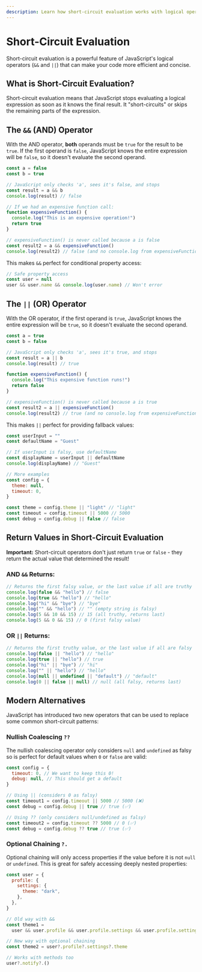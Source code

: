 ```yaml
---
description: Learn how short-circuit evaluation works with logical operators to write more efficient and cleaner conditional code.
---
```


# Short-Circuit Evaluation

Short-circuit evaluation is a powerful feature of JavaScript's logical operators (`&&` and `||`) that can make your code more efficient and concise.

## What is Short-Circuit Evaluation?

Short-circuit evaluation means that JavaScript stops evaluating a logical expression as soon as it knows the final result. It "short-circuits" or skips the remaining parts of the expression.

## The `&&` (AND) Operator

With the AND operator, **both** operands must be `true` for the result to be `true`. If the first operand is `false`, JavaScript knows the entire expression will be `false`, so it doesn't evaluate the second operand.

```javascript
const a = false
const b = true

// JavaScript only checks 'a', sees it's false, and stops
const result = a && b
console.log(result) // false

// If we had an expensive function call:
function expensiveFunction() {
  console.log("This is an expensive operation!")
  return true
}

// expensiveFunction() is never called because a is false
const result2 = a && expensiveFunction()
console.log(result2) // false (and no console.log from expensiveFunction)
```

This makes `&&` perfect for conditional property access:

```javascript
// Safe property access
const user = null
user && user.name && console.log(user.name) // Won't error
```

## The `||` (OR) Operator

With the OR operator, if the first operand is `true`, JavaScript knows the entire expression will be `true`, so it doesn't evaluate the second operand.

```javascript
const a = true
const b = false

// JavaScript only checks 'a', sees it's true, and stops
const result = a || b
console.log(result) // true

function expensiveFunction() {
  console.log("This expensive function runs!")
  return false
}

// expensiveFunction() is never called because a is true
const result2 = a || expensiveFunction()
console.log(result2) // true (and no console.log from expensiveFunction)
```

This makes `||` perfect for providing fallback values:

```javascript
const userInput = ""
const defaultName = "Guest"

// If userInput is falsy, use defaultName
const displayName = userInput || defaultName
console.log(displayName) // "Guest"

// More examples
const config = {
  theme: null,
  timeout: 0,
}

const theme = config.theme || "light" // "light"
const timeout = config.timeout || 5000 // 5000
const debug = config.debug || false // false
```

## Return Values in Short-Circuit Evaluation

**Important:** Short-circuit operators don't just return `true` or `false` - they return the actual value that determined the result!

### AND `&&` Returns:

```javascript
// Returns the first falsy value, or the last value if all are truthy
console.log(false && "hello") // false
console.log(true && "hello") // "hello"
console.log("hi" && "bye") // "bye"
console.log("" && "hello") // "" (empty string is falsy)
console.log(5 && 10 && 15) // 15 (all truthy, returns last)
console.log(5 && 0 && 15) // 0 (first falsy value)
```

### OR `||` Returns:

```javascript
// Returns the first truthy value, or the last value if all are falsy
console.log(false || "hello") // "hello"
console.log(true || "hello") // true
console.log("hi" || "bye") // "hi"
console.log("" || "hello") // "hello"
console.log(null || undefined || "default") // "default"
console.log(0 || false || null) // null (all falsy, returns last)
```

## Modern Alternatives

JavaScript has introduced two new operators that can be used to replace some common short-circuit patterns:

### Nullish Coalescing `??`

The nullish coalescing operator only considers `null` and `undefined` as falsy so is perfect for default values when `0` or `false` are valid:

```javascript
const config = {
  timeout: 0, // We want to keep this 0!
  debug: null, // This should get a default
}

// Using || (considers 0 as falsy)
const timeout1 = config.timeout || 5000 // 5000 (❌)
const debug = config.debug || true // true (✅)

// Using ?? (only considers null/undefined as falsy)
const timeout2 = config.timeout ?? 5000 // 0 (✅)
const debug = config.debug ?? true // true (✅)
```

### Optional Chaining `?.`

Optional chaining will only access properties if the value before it is not `null` or `undefined`. This is great for safely accessing deeply nested properties:

```javascript
const user = {
  profile: {
    settings: {
      theme: "dark",
    },
  },
}

// Old way with &&
const theme1 =
  user && user.profile && user.profile.settings && user.profile.settings.theme

// New way with optional chaining
const theme2 = user?.profile?.settings?.theme

// Works with methods too
user?.notify?.()
```
